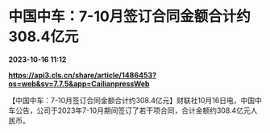 # 中国中车：7-10月签订合同金额合计约308.4亿元

**2023-10-16 11:12**

**https://api3.cls.cn/share/article/1486453?os=web&sv=7.7.5&app=CailianpressWeb**

【中国中车：7-10月签订合同金额合计约308.4亿元】财联社10月16日电，中国中车公告，公司于2023年7-10月期间签订了若干项合同，合计金额约308.4亿元人民币。